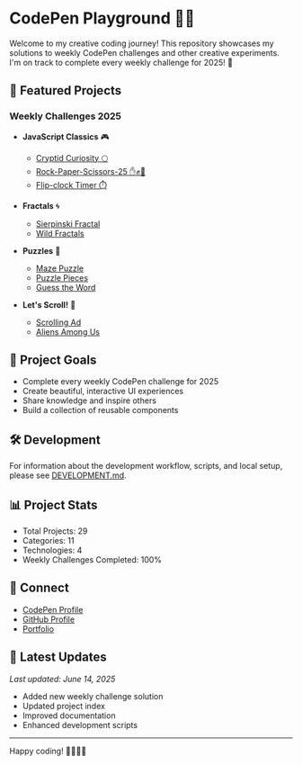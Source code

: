 # CodePen Playground 🎨💡

Welcome to my creative coding journey! This repository showcases my solutions to weekly CodePen challenges and other creative experiments. I'm on track to complete every weekly challenge for 2025! 🚀

## 🌟 Featured Projects

### Weekly Challenges 2025

- **JavaScript Classics** 🎮
  - [Cryptid Curiosity 🌕](https://codepen.io/Philip-Walsh/pen/Baggzgr)
  - [Rock-Paper-Scissors-25 ✋✊🖖](https://codepen.io/Philip-Walsh/pen/RwzevxJ)
  - [Flip-clock Timer ⏱️](https://codepen.io/Philip-Walsh/pen/gONJYdM)

- **Fractals** 🌀
  - [Sierpinski Fractal](https://codepen.io/Philip-Walsh/pen/LYKebJW)
  - [Wild Fractals](https://codepen.io/Philip-Walsh/pen/mdZpOoL)

- **Puzzles** 🧩
  - [Maze Puzzle](https://codepen.io/Philip-Walsh/pen/QWXNaax)
  - [Puzzle Pieces](https://codepen.io/Philip-Walsh/pen/mdZPLZB)
  - [Guess the Word](https://codepen.io/Philip-Walsh/pen/ExBKoPM)

- **Let's Scroll!** 📜
  - [Scrolling Ad](https://codepen.io/Philip-Walsh/pen/ExzzEVb)
  - [Aliens Among Us](https://codepen.io/Philip-Walsh/pen/oNKvJNv)

## 🎯 Project Goals

- Complete every weekly CodePen challenge for 2025
- Create beautiful, interactive UI experiences
- Share knowledge and inspire others
- Build a collection of reusable components

## 🛠️ Development

For information about the development workflow, scripts, and local setup, please see [DEVELOPMENT.md](DEVELOPMENT.md).

## 📊 Project Stats

- Total Projects: 29
- Categories: 11
- Technologies: 4
- Weekly Challenges Completed: 100%

## 🔗 Connect

- [CodePen Profile](https://codepen.io/Philip-Walsh)
- [GitHub Profile](https://github.com/yourusername)
- [Portfolio](https://your-portfolio-url)

## 📝 Latest Updates

*Last updated: June 14, 2025*

- Added new weekly challenge solution
- Updated project index
- Improved documentation
- Enhanced development scripts

---

Happy coding! 👨‍💻👩‍💻
